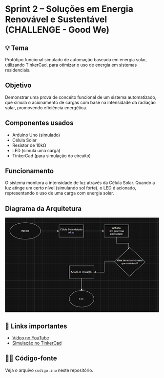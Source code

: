 # Sprint 2 – Soluções em Energia Renovável e Sustentável (CHALLENGE - Good We)

## 💡 Tema
Protótipo funcional simulado de automação baseada em energia solar, utilizando TinkerCad, para otimizar o uso de energia em sistemas residenciais.

## Objetivo
Demonstrar uma prova de conceito funcional de um sistema automatizado, que simula o acionamento de cargas com base na intensidade da radiação solar, promovendo eficiência energética.

## Componentes usados
- Arduino Uno (simulado)
- Célula Solar 
- Resistor de 10kΩ
- LED (simula uma carga)
- TinkerCad (para simulação do circuito)

##  Funcionamento
O sistema monitora a intensidade de luz através da Célula Solar. Quando a luz atinge um certo nível (simulando sol forte), o LED é acionado, representando o uso de uma carga com energia solar.

## Diagrama da Arquitetura

![Diagrama do Sistema](https://github.com/liviadantas11/Sprint2-EnergiaInteligente/blob/main/Captura%20de%20tela%202025-06-15%20141344.png?raw=true)



## 🔗 Links importantes
- [Vídeo no YouTube](https://youtu.be/udZc2jsmgb4)
- [Simulação no TinkerCad](https://www.tinkercad.com/things/i8p939seK8s-sprint2-sres)

## 👩‍💻 Código-fonte
Veja o arquivo `codigo.ino` neste repositório.
